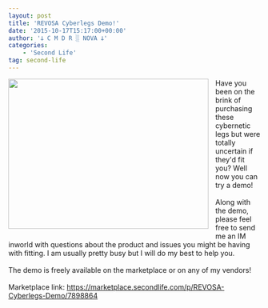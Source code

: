 ```yaml
---
layout: post
title: 'REVOSA Cyberlegs Demo!'
date: '2015-10-17T15:17:00+00:00'
author: '𐕣 C M D R ░ NOVA 𐕣'
categories:
    - 'Second Life'
tag: second-life
---
```


<div style="clear: both; text-align: center;">
<a href="http://3.bp.blogspot.com/-At6fEIEBzxY/ViJmJBlsuVI/AAAAAAAAAbc/OSU0AKG-OSA/s1600/RCLA.png" style="clear: left; float: left; margin-bottom: 1em; margin-right: 1em;"><img border="0" height="300" src="http://3.bp.blogspot.com/-At6fEIEBzxY/ViJmJBlsuVI/AAAAAAAAAbc/OSU0AKG-OSA/s400/RCLA.png" width="400" /></a></div>
Have you been on the brink of purchasing these cybernetic legs but were totally uncertain if they'd fit you? Well now you can try a demo!<br />
<br />
Along with the demo, please feel free to send me an IM inworld with questions about the product and issues you might be having with fitting. I am usually pretty busy but I will do my best to help you.<br />
<br />
The demo is freely available on the marketplace or on any of my vendors!<br />
<br />
Marketplace link: <a href="https://marketplace.secondlife.com/p/REVOSA-Cyberlegs-Demo/7898864" target="_blank" rel="noopener">https://marketplace.secondlife.com/p/REVOSA-Cyberlegs-Demo/7898864</a>